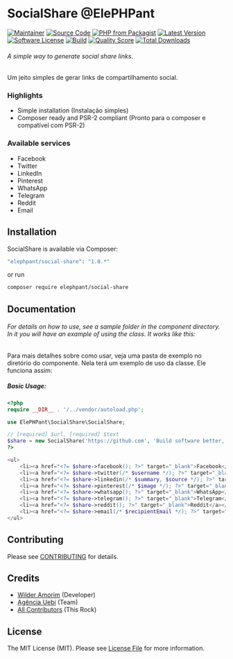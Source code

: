 # SocialShare @ElePHPant

[![Maintainer](http://img.shields.io/badge/maintainer-@wilderamorim-blue.svg?style=flat-square)](https://twitter.com/WilderAmorim)
[![Source Code](http://img.shields.io/badge/source-wilderamorim/social-share-blue.svg?style=flat-square)](https://github.com/wilderamorim/social-share)
[![PHP from Packagist](https://img.shields.io/packagist/php-v/elephpant/social-share.svg?style=flat-square)](https://packagist.org/packages/elephpant/social-share)
[![Latest Version](https://img.shields.io/github/release/wilderamorim/social-share.svg?style=flat-square)](https://github.com/wilderamorim/social-share/releases)
[![Software License](https://img.shields.io/badge/license-MIT-brightgreen.svg?style=flat-square)](LICENSE)
[![Build](https://img.shields.io/scrutinizer/build/g/wilderamorim/social-share.svg?style=flat-square)](https://scrutinizer-ci.com/g/wilderamorim/social-share)
[![Quality Score](https://img.shields.io/scrutinizer/g/wilderamorim/social-share.svg?style=flat-square)](https://scrutinizer-ci.com/g/wilderamorim/social-share)
[![Total Downloads](https://img.shields.io/packagist/dt/elephpant/social-share.svg?style=flat-square)](https://packagist.org/packages/elephpant/social-share)

###### A simple way to generate social share links.

Um jeito simples de gerar links de compartilhamento social.

### Highlights

- Simple installation (Instalação simples)
- Composer ready and PSR-2 compliant (Pronto para o composer e compatível com PSR-2)

### Available services

* Facebook
* Twitter
* LinkedIn
* Pinterest
* WhatsApp
* Telegram
* Reddit
* Email

## Installation

SocialShare is available via Composer:

```bash
"elephpant/social-share": "1.0.*"
```

or run

```bash
composer require elephpant/social-share
```

## Documentation

###### For details on how to use, see a sample folder in the component directory. In it you will have an example of using the class. It works like this:

Para mais detalhes sobre como usar, veja uma pasta de exemplo no diretório do componente. Nela terá um exemplo de uso da classe. Ele funciona assim:

##### Basic Usage:

```php
<?php
require __DIR__ . '/../vendor/autoload.php';

use ElePHPant\SocialShare\SocialShare;

// [required] $url, [required] $text
$share = new SocialShare('https://github.com', 'Build software better, together');
?>

<ul>
    <li><a href="<?= $share->facebook(); ?>" target="_blank">Facebook</a></li>
    <li><a href="<?= $share->twitter(/* $username */); ?>" target="_blank">Twitter</a></li>
    <li><a href="<?= $share->linkedin(/* $summary, $source */); ?>" target="_blank">LinkedIn</a></li>
    <li><a href="<?= $share->pinterest(/* $image */); ?>" target="_blank">Pinterest</a></li>
    <li><a href="<?= $share->whatsapp(); ?>" target="_blank">WhatsApp</a></li>
    <li><a href="<?= $share->telegram(); ?>" target="_blank">Telegram</a></li>
    <li><a href="<?= $share->reddit(); ?>" target="_blank">Reddit</a></li>
    <li><a href="<?= $share->email(/* $recipientEmail */); ?>" target="_blank">Email</a></li>
</ul>
```

## Contributing

Please see [CONTRIBUTING](https://github.com/wilderamorim/social-share/blob/master/CONTRIBUTING.md) for details.

## Credits

- [Wilder Amorim](https://github.com/wilderamorim) (Developer)
- [Agência Uebi](https://www.uebi.com.br) (Team)
- [All Contributors](https://github.com/wilderamorim/social-share/contributors) (This Rock)

## License

The MIT License (MIT). Please see [License File](https://github.com/wilderamorim/social-share/blob/master/LICENSE) for more information.
